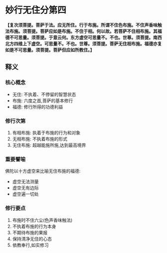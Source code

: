 # 妙行无住分第四

**【复次须菩提。菩萨于法。应无所住。行于布施。所谓不住色布施。不住声香味触法布施。须菩提。菩萨应如是布施。不住于相。何以故。若菩萨不住相布施。其福德不可思量。须菩提。于意云何。东方虚空可思量不。不也。世尊。须菩提。南西北方四维上下虚空。可思量不。不也。世尊。须菩提。菩萨无住相布施。福德亦复如是不可思量。须菩提。菩萨但应如所教住。】**

## 释义

### 核心概念
- 无住: 不执着、不停留的智慧状态
- 布施: 六度之首,菩萨的基本修行
- 福德: 修行所得的功德利益

### 修行次第
1. 有相布施: 执着于布施的行为和对象
2. 无相布施: 不执着布施的形式
3. 无住布施: 超越能施所施,达到最高境界

### 重要譬喻
佛陀以十方虚空来比喻无住布施的福德:
- 虚空无法测量
- 虚空无有边际
- 虚空遍一切处

### 修行要点
1. 布施时不住六尘(色声香味触法)
2. 不执着布施的行为本身
3. 不期待布施的果报
4. 保持清净无住的心态
5. 依教奉行,如实修习